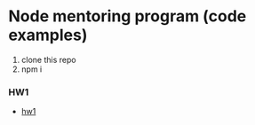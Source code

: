 # Node mentoring program (code examples)

1) clone this repo
2) npm i

### HW1
- [hw1](https://github.com/andrIvash/node-course/tree/hw1)
